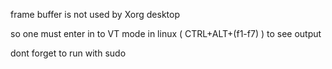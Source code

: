 frame buffer is not used by Xorg desktop

so one must enter in to VT mode in linux ( CTRL+ALT+(f1-f7) ) to see output

dont forget to run with sudo
